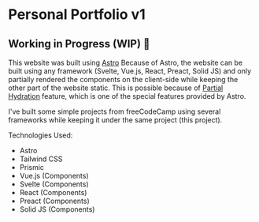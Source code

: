 # Personal Portfolio v1
## Working in Progress (WIP) 🚧

This website was built using [Astro](https://astro.build)
Because of Astro, the website can be built using any framework (Svelte, Vue.js, React, Preact, Solid JS) and only partially rendered the components on the client-side while keeping the other part of the website static. This is possible because of [Partial Hydration](https://docs.astro.build/core-concepts/component-hydration/) feature, which is one of the special features provided by Astro.

I've built some simple projects from freeCodeCamp using several frameworks while keeping it under the same project (this project).

Technologies Used:
- Astro
- Tailwind CSS
- Prismic
- Vue.js (Components)
- Svelte (Components)
- React (Components)
- Preact (Components)
- Solid JS (Components)